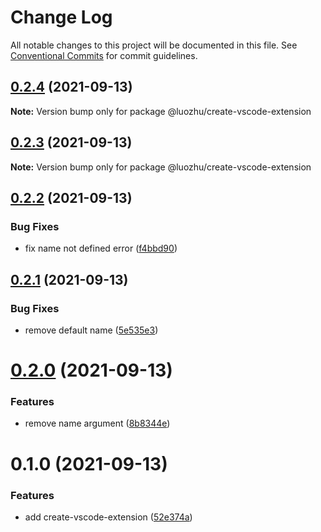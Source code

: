 # Change Log

All notable changes to this project will be documented in this file.
See [Conventional Commits](https://conventionalcommits.org) for commit guidelines.

## [0.2.4](https://github.com/youngjuning/luozhu/compare/@luozhu/create-vscode-extension@0.2.3...@luozhu/create-vscode-extension@0.2.4) (2021-09-13)

**Note:** Version bump only for package @luozhu/create-vscode-extension





## [0.2.3](https://github.com/youngjuning/luozhu/compare/@luozhu/create-vscode-extension@0.2.2...@luozhu/create-vscode-extension@0.2.3) (2021-09-13)

**Note:** Version bump only for package @luozhu/create-vscode-extension





## [0.2.2](https://github.com/youngjuning/luozhu/compare/@luozhu/create-vscode-extension@0.2.1...@luozhu/create-vscode-extension@0.2.2) (2021-09-13)


### Bug Fixes

* fix name not defined error ([f4bbd90](https://github.com/youngjuning/luozhu/commit/f4bbd902f575f96f45c304771ca53414d489c4e6))





## [0.2.1](https://github.com/youngjuning/luozhu/compare/@luozhu/create-vscode-extension@0.2.0...@luozhu/create-vscode-extension@0.2.1) (2021-09-13)


### Bug Fixes

* remove default name ([5e535e3](https://github.com/youngjuning/luozhu/commit/5e535e31d90aff297314a6161a16101eb2cfd896))





# [0.2.0](https://github.com/youngjuning/luozhu/compare/@luozhu/create-vscode-extension@0.1.0...@luozhu/create-vscode-extension@0.2.0) (2021-09-13)


### Features

* remove name argument ([8b8344e](https://github.com/youngjuning/luozhu/commit/8b8344ea295a7bff2827735b0c9d347e0e4f1176))





# 0.1.0 (2021-09-13)


### Features

* add create-vscode-extension ([52e374a](https://github.com/youngjuning/luozhu/commit/52e374aae24e04b29ad1945b02231eb17e57bda5))
